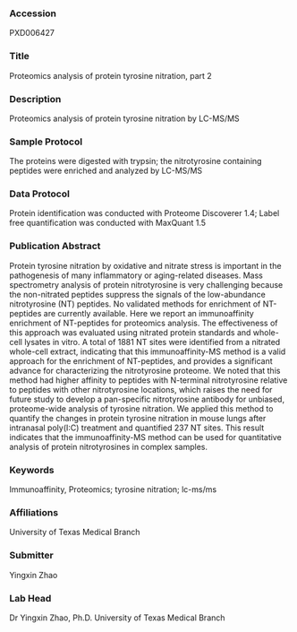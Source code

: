 ### Accession
PXD006427

### Title
Proteomics analysis of protein tyrosine nitration, part 2

### Description
Proteomics analysis of protein tyrosine nitration by LC-MS/MS

### Sample Protocol
The proteins were digested with trypsin; the nitrotyrosine containing peptides were enriched and analyzed by LC-MS/MS

### Data Protocol
Protein identification was conducted with Proteome Discoverer 1.4; Label free quantification was conducted with MaxQuant 1.5

### Publication Abstract
Protein tyrosine nitration by oxidative and nitrate stress is important in the pathogenesis of many inflammatory or aging-related diseases. Mass spectrometry analysis of protein nitrotyrosine is very challenging because the non-nitrated peptides suppress the signals of the low-abundance nitrotyrosine (NT) peptides. No validated methods for enrichment of NT-peptides are currently available. Here we report an immunoaffinity enrichment of NT-peptides for proteomics analysis. The effectiveness of this approach was evaluated using nitrated protein standards and whole-cell lysates in vitro. A total of 1881 NT sites were identified from a nitrated whole-cell extract, indicating that this immunoaffinity-MS method is a valid approach for the enrichment of NT-peptides, and provides a significant advance for characterizing the nitrotyrosine proteome. We noted that this method had higher affinity to peptides with N-terminal nitrotyrosine relative to peptides with other nitrotyrosine locations, which raises the need for future study to develop a pan-specific nitrotyrosine antibody for unbiased, proteome-wide analysis of tyrosine nitration. We applied this method to quantify the changes in protein tyrosine nitration in mouse lungs after intranasal poly(I:C) treatment and quantified 237 NT sites. This result indicates that the immunoaffinity-MS method can be used for quantitative analysis of protein nitrotyrosines in complex samples.

### Keywords
Immunoaffinity, Proteomics; tyrosine nitration; lc-ms/ms

### Affiliations
University of Texas Medical Branch

### Submitter
Yingxin Zhao

### Lab Head
Dr Yingxin Zhao, Ph.D.
University of Texas Medical Branch


